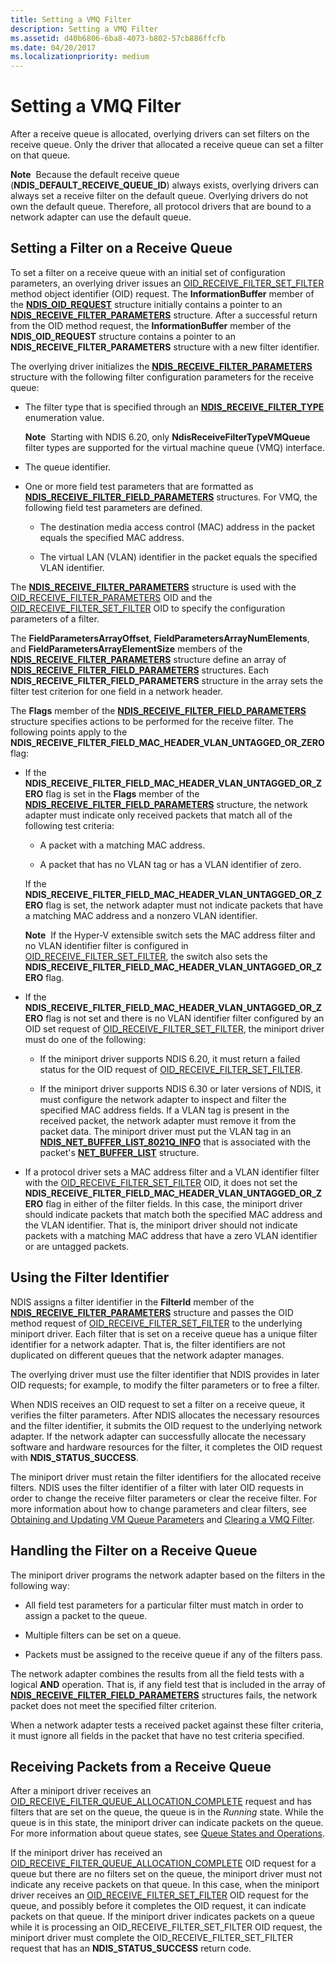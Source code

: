 ```yaml
---
title: Setting a VMQ Filter
description: Setting a VMQ Filter
ms.assetid: d40b6806-6ba8-4073-b802-57cb886ffcfb
ms.date: 04/20/2017
ms.localizationpriority: medium
---
```


# Setting a VMQ Filter


After a receive queue is allocated, overlying drivers can set filters on the receive queue. Only the driver that allocated a receive queue can set a filter on that queue.

**Note**  Because the default receive queue (**NDIS\_DEFAULT\_RECEIVE\_QUEUE\_ID**) always exists, overlying drivers can always set a receive filter on the default queue. Overlying drivers do not own the default queue. Therefore, all protocol drivers that are bound to a network adapter can use the default queue.

 

## Setting a Filter on a Receive Queue


To set a filter on a receive queue with an initial set of configuration parameters, an overlying driver issues an [OID\_RECEIVE\_FILTER\_SET\_FILTER](./oid-receive-filter-set-filter.md) method object identifier (OID) request. The **InformationBuffer** member of the [**NDIS\_OID\_REQUEST**](/windows-hardware/drivers/ddi/ndis/ns-ndis-_ndis_oid_request) structure initially contains a pointer to an [**NDIS\_RECEIVE\_FILTER\_PARAMETERS**](/windows-hardware/drivers/ddi/ntddndis/ns-ntddndis-_ndis_receive_filter_parameters) structure. After a successful return from the OID method request, the **InformationBuffer** member of the **NDIS\_OID\_REQUEST** structure contains a pointer to an **NDIS\_RECEIVE\_FILTER\_PARAMETERS** structure with a new filter identifier.

The overlying driver initializes the [**NDIS\_RECEIVE\_FILTER\_PARAMETERS**](/windows-hardware/drivers/ddi/ntddndis/ns-ntddndis-_ndis_receive_filter_parameters) structure with the following filter configuration parameters for the receive queue:

-   The filter type that is specified through an [**NDIS\_RECEIVE\_FILTER\_TYPE**](/windows-hardware/drivers/ddi/ntddndis/ne-ntddndis-_ndis_receive_filter_type) enumeration value.

    **Note**  Starting with NDIS 6.20, only **NdisReceiveFilterTypeVMQueue** filter types are supported for the virtual machine queue (VMQ) interface.

     

-   The queue identifier.

-   One or more field test parameters that are formatted as [**NDIS\_RECEIVE\_FILTER\_FIELD\_PARAMETERS**](/windows-hardware/drivers/ddi/ntddndis/ns-ntddndis-_ndis_receive_filter_field_parameters) structures. For VMQ, the following field test parameters are defined.

    -   The destination media access control (MAC) address in the packet equals the specified MAC address.

    -   The virtual LAN (VLAN) identifier in the packet equals the specified VLAN identifier.

The [**NDIS\_RECEIVE\_FILTER\_PARAMETERS**](/windows-hardware/drivers/ddi/ntddndis/ns-ntddndis-_ndis_receive_filter_parameters) structure is used with the [OID\_RECEIVE\_FILTER\_PARAMETERS](./oid-receive-filter-parameters.md) OID and the [OID\_RECEIVE\_FILTER\_SET\_FILTER](./oid-receive-filter-set-filter.md) OID to specify the configuration parameters of a filter.

The **FieldParametersArrayOffset**, **FieldParametersArrayNumElements**, and **FieldParametersArrayElementSize** members of the [**NDIS\_RECEIVE\_FILTER\_PARAMETERS**](/windows-hardware/drivers/ddi/ntddndis/ns-ntddndis-_ndis_receive_filter_parameters) structure define an array of [**NDIS\_RECEIVE\_FILTER\_FIELD\_PARAMETERS**](/windows-hardware/drivers/ddi/ntddndis/ns-ntddndis-_ndis_receive_filter_field_parameters) structures. Each **NDIS\_RECEIVE\_FILTER\_FIELD\_PARAMETERS** structure in the array sets the filter test criterion for one field in a network header.

The **Flags** member of the [**NDIS\_RECEIVE\_FILTER\_FIELD\_PARAMETERS**](/windows-hardware/drivers/ddi/ntddndis/ns-ntddndis-_ndis_receive_filter_field_parameters) structure specifies actions to be performed for the receive filter. The following points apply to the **NDIS\_RECEIVE\_FILTER\_FIELD\_MAC\_HEADER\_VLAN\_UNTAGGED\_OR\_ZERO** flag:

-   If the **NDIS\_RECEIVE\_FILTER\_FIELD\_MAC\_HEADER\_VLAN\_UNTAGGED\_OR\_ZERO** flag is set in the **Flags** member of the [**NDIS\_RECEIVE\_FILTER\_FIELD\_PARAMETERS**](/windows-hardware/drivers/ddi/ntddndis/ns-ntddndis-_ndis_receive_filter_field_parameters) structure, the network adapter must indicate only received packets that match all of the following test criteria:

    -   A packet with a matching MAC address.

    -   A packet that has no VLAN tag or has a VLAN identifier of zero.

    If the **NDIS\_RECEIVE\_FILTER\_FIELD\_MAC\_HEADER\_VLAN\_UNTAGGED\_OR\_ZERO** flag is set, the network adapter must not indicate packets that have a matching MAC address and a nonzero VLAN identifier.

    **Note**  If the Hyper-V extensible switch sets the MAC address filter and no VLAN identifier filter is configured in [OID\_RECEIVE\_FILTER\_SET\_FILTER](./oid-receive-filter-set-filter.md), the switch also sets the **NDIS\_RECEIVE\_FILTER\_FIELD\_MAC\_HEADER\_VLAN\_UNTAGGED\_OR\_ZERO** flag.

     

-   If the **NDIS\_RECEIVE\_FILTER\_FIELD\_MAC\_HEADER\_VLAN\_UNTAGGED\_OR\_ZERO** flag is not set and there is no VLAN identifier filter configured by an OID set request of [OID\_RECEIVE\_FILTER\_SET\_FILTER](./oid-receive-filter-set-filter.md), the miniport driver must do one of the following:

    -   If the miniport driver supports NDIS 6.20, it must return a failed status for the OID request of [OID\_RECEIVE\_FILTER\_SET\_FILTER](./oid-receive-filter-set-filter.md).

    -   If the miniport driver supports NDIS 6.30 or later versions of NDIS, it must configure the network adapter to inspect and filter the specified MAC address fields. If a VLAN tag is present in the received packet, the network adapter must remove it from the packet data. The miniport driver must put the VLAN tag in an [**NDIS\_NET\_BUFFER\_LIST\_8021Q\_INFO**](/windows-hardware/drivers/ddi/ndis/ns-ndis-_ndis_net_buffer_list_8021q_info) that is associated with the packet's [**NET\_BUFFER\_LIST**](/windows-hardware/drivers/ddi/nbl/ns-nbl-net_buffer_list) structure.

-   If a protocol driver sets a MAC address filter and a VLAN identifier filter with the [OID\_RECEIVE\_FILTER\_SET\_FILTER](./oid-receive-filter-set-filter.md) OID, it does not set the **NDIS\_RECEIVE\_FILTER\_FIELD\_MAC\_HEADER\_VLAN\_UNTAGGED\_OR\_ZERO** flag in either of the filter fields. In this case, the miniport driver should indicate packets that match both the specified MAC address and the VLAN identifier. That is, the miniport driver should not indicate packets with a matching MAC address that have a zero VLAN identifier or are untagged packets.

## Using the Filter Identifier


NDIS assigns a filter identifier in the **FilterId** member of the [**NDIS\_RECEIVE\_FILTER\_PARAMETERS**](/windows-hardware/drivers/ddi/ntddndis/ns-ntddndis-_ndis_receive_filter_parameters) structure and passes the OID method request of [OID\_RECEIVE\_FILTER\_SET\_FILTER](./oid-receive-filter-set-filter.md) to the underlying miniport driver. Each filter that is set on a receive queue has a unique filter identifier for a network adapter. That is, the filter identifiers are not duplicated on different queues that the network adapter manages.

The overlying driver must use the filter identifier that NDIS provides in later OID requests; for example, to modify the filter parameters or to free a filter.

When NDIS receives an OID request to set a filter on a receive queue, it verifies the filter parameters. After NDIS allocates the necessary resources and the filter identifier, it submits the OID request to the underlying network adapter. If the network adapter can successfully allocate the necessary software and hardware resources for the filter, it completes the OID request with **NDIS\_STATUS\_SUCCESS**.

The miniport driver must retain the filter identifiers for the allocated receive filters. NDIS uses the filter identifier of a filter with later OID requests in order to change the receive filter parameters or clear the receive filter. For more information about how to change parameters and clear filters, see [Obtaining and Updating VM Queue Parameters](obtaining-and-updating-vm-queue-parameters.md) and [Clearing a VMQ Filter](clearing-a-vmq-filter.md).

## Handling the Filter on a Receive Queue


The miniport driver programs the network adapter based on the filters in the following way:

-   All field test parameters for a particular filter must match in order to assign a packet to the queue.

-   Multiple filters can be set on a queue.

-   Packets must be assigned to the receive queue if any of the filters pass.

The network adapter combines the results from all the field tests with a logical **AND** operation. That is, if any field test that is included in the array of [**NDIS\_RECEIVE\_FILTER\_FIELD\_PARAMETERS**](/windows-hardware/drivers/ddi/ntddndis/ns-ntddndis-_ndis_receive_filter_field_parameters) structures fails, the network packet does not meet the specified filter criterion.

When a network adapter tests a received packet against these filter criteria, it must ignore all fields in the packet that have no test criteria specified.

## Receiving Packets from a Receive Queue


After a miniport driver receives an [OID\_RECEIVE\_FILTER\_QUEUE\_ALLOCATION\_COMPLETE](./oid-receive-filter-queue-allocation-complete.md) request and has filters that are set on the queue, the queue is in the *Running* state. While the queue is in this state, the miniport driver can indicate packets on the queue. For more information about queue states, see [Queue States and Operations](queue-states-and-operations.md).

If the miniport driver has received an [OID\_RECEIVE\_FILTER\_QUEUE\_ALLOCATION\_COMPLETE](./oid-receive-filter-queue-allocation-complete.md) OID request for a queue but there are no filters set on the queue, the miniport driver must not indicate any receive packets on that queue. In this case, when the miniport driver receives an [OID\_RECEIVE\_FILTER\_SET\_FILTER](./oid-receive-filter-set-filter.md) OID request for the queue, and possibly before it completes the OID request, it can indicate packets on that queue. If the miniport driver indicates packets on a queue while it is processing an OID\_RECEIVE\_FILTER\_SET\_FILTER OID request, the miniport driver must complete the OID\_RECEIVE\_FILTER\_SET\_FILTER request that has an **NDIS\_STATUS\_SUCCESS** return code.

 

